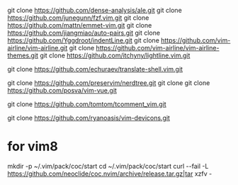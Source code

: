 git clone https://github.com/dense-analysis/ale.git
git clone https://github.com/junegunn/fzf.vim.git
git clone https://github.com/mattn/emmet-vim.git
git clone https://github.com/jiangmiao/auto-pairs.git
git clone https://github.com/Yggdroot/indentLine.git
git clone https://github.com/vim-airline/vim-airline.git
git clone https://github.com/vim-airline/vim-airline-themes.git
git clone https://github.com/itchyny/lightline.vim.git

git clone https://github.com/echuraev/translate-shell.vim.git

git clone https://github.com/preservim/nerdtree.git
git clone git clone https://github.com/posva/vim-vue.git

git clone https://github.com/tomtom/tcomment_vim.git

git clone https://github.com/ryanoasis/vim-devicons.git

# for vim8
mkdir -p ~/.vim/pack/coc/start
cd ~/.vim/pack/coc/start
curl --fail -L https://github.com/neoclide/coc.nvim/archive/release.tar.gz|tar xzfv -
